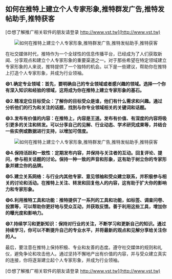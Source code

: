## **如何在推特上建立个人专家形象,推特群发广告,推特发帖助手,推特获客**

[😍想了解推广相关软件的朋友请登录 http://www.vst.tw](http://www.vst.tw)

 <center><img src="https://vst.tw/MP4/tuiguang/png/8.png" alt="如何在推特上建立个人专家形象,推特群发广告,推特发帖助手,推特获客"></center>

在社交媒体时代，推特作为一个全球性的信息传播平台，已经成为了人们获取新闻、分享观点和建立个人专家形象的重要渠道之一。对于那些希望在特定领域建立专家形象的人来说，推特提供了一个独特的机会。以下是一些建议，帮助你在推特上打造个人专家形象，并成为行业领袖。

**😄1.确定专业领域：首先，要明确自己的专业领域或者感兴趣的领域。选择一个你有深入知识和经验的领域，这将成为你在推特上建立专家形象的基石。**

**😄2.精准定位目标受众：了解你的目标受众是谁，他们有什么需求和兴趣。通过分析他们的行为和关注的话题，找到与你专业领域相关的关键词和话题。**

**😄3.发布有价值的内容：在推特上，内容是王道。发布有价值、有深度的内容将吸引更多的关注和转发。可以分享自己的见解、行业动态、学术研究成果等，并结合一些实例或数据进行支持，以增加可信度。**

 <center><img src="https://vst.tw/MP4/tuiguang/png/4.png" alt="如何在推特上建立个人专家形象,推特群发广告,推特发帖助手,推特获客"></center>

**😄4.保持活跃和一致性：定期发布内容，并保持与关注者的互动。回复评论、提问，参与相关话题的讨论。保持一种一致的声音和形象，这有助于树立你的专家形象并建立你的品牌。**

**😄5.建立关系网络：与行业内其他专家、意见领袖和受众建立联系，并积极参与相关的讨论和活动。在推特上关注、转发和回复他人的内容，这有助于扩大你的影响力和专家形象。**

**😄6.利用推特工具和功能：推特提供了一系列的工具和功能，如标签、调查问卷、投票等，可以帮助你更好地与受众互动，并获取反馈。善于利用这些工具，增加你的曝光度和影响力。**

**😄7.持续学习和更新知识：保持对行业的关注，不断学习和更新自己的知识。通过持续学习，你可以不断提升自己的专业水平，并将最新的观点和见解分享给关注你的人。**

最后，要注意在推特上保持积极、专业和友善的态度。遵守社交媒体的规则和礼仪，避免争论和攻击他人。通过坚持不懈地产出有价值的内容，并与受众建立真实的连接，你将逐渐建立起个人专家形象，并成为行业领袖。

[😍想了解推广相关软件的朋友请登录 http://www.vst.tw](http://www.vst.tw)



